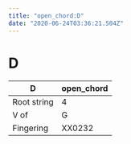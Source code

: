 ```yaml
---
title: "open_chord:D"
date: "2020-06-24T03:36:21.504Z"
---
```


# D
D | open_chord
--- | ---
Root string | 4
V of | G
Fingering | XX0232
